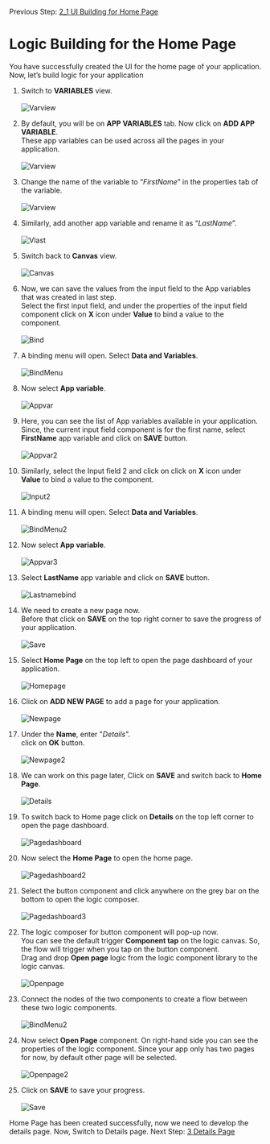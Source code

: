 Previous Step: <a href="https://github.com/SAP-samples/process-automation-enablement/blob/main/Workshops/LCNC_Roadshow%20-%20simplified/Build%20Apps/2%20Home%20Page/2_1%20UI%20Building/readme.md">  2_1 UI Building for Home Page</a>

# Logic Building for the Home Page

You have successfully created the UI for the home page of your application. Now, let’s build logic for your application

1. Switch to <b>VARIABLES</b> view.
<br><br>![Varview](Images/23.png)

2. By default, you will be on <b>APP VARIABLES</b> tab. Now click on <b>ADD APP VARIABLE</b>.<br>
   These app variables can be used across all the pages in your application.<br><br>![Varview](Images/24.png)

3. Change the name of the variable to “<i>FirstName</i>” in the properties tab of the variable.
<br><br>![Varview](Images/26.png)

4. Similarly, add another app variable and rename it as “<i>LastName</i>”.<br><br>
![Vlast](Images/27.png)	
  
5. Switch back to <b>Canvas</b> view.<br><br>
![Canvas](Images/25.png)

6. Now, we can save the values from the input field to the App variables that was created in last step.<br>
Select the first input field, and under the properties of the input field component click on <b>X</b> icon under <b>Value</b> to bind a value to the component.<br><br>
![Bind](Images/Screenshot%202022-09-20%20at%2021.38.35.png)

7. A binding menu will open. Select <b>Data and Variables</b>.<br><br>
![BindMenu](Images/Screenshot%202022-09-20%20at%2021.39.53.png)

8. Now select <b>App variable</b>.<br><br>
![Appvar](Images/Screenshot%202022-09-20%20at%2021.41.30.png)

9. Here, you can see the list of App variables available in your application.<br>
 Since, the current input field component is for the first name, select <b>FirstName</b> app variable and click on <b>SAVE</b> button.<br><br>
 ![Appvar2](Images/Screenshot%202022-09-20%20at%2021.52.55.png)
 
10.  Similarly, select the Input field 2 and click on click on <b>X</b> icon under <b>Value</b> to bind a value to the component.<br><br>
![Input2](Images/Screenshot%202022-09-20%20at%2021.56.17.png) 

11. A binding menu will open. Select <b>Data and Variables</b>.<br><br>
![BindMenu2](Images/2.png)

12. Now select <b>App variable</b>.<br><br>
![Appvar3](Images/3.png)

13. Select <b>LastName</b> app variable and click on <b>SAVE</b> button.<br><br>
![Lastnamebind](Images/Screenshot%202022-09-20%20at%2021.57.53.png)

14. We need to create a new page now.<br> Before that click on <b>SAVE</b> on the top right corner to
save the progress of your application.<br><br>
![Save](Images/Screenshot%202022-09-28%20at%2015.41.44.png)

15. Select <b>Home Page</b> on the top left to open the page dashboard of your application.<br><br>
![Homepage](Images/15.png)

16. Click on <b>ADD NEW PAGE</b> to add a page for your application.<br><br>
![Newpage](Images/Screenshot%202022-09-20%20at%2022.05.20.png)

17. Under the <b>Name</b>, enter "<i>Details</i>".<br>
 click on <b>OK</b> button.<br><br>
 ![Newpage2](Images/Screenshot%202022-09-20%20at%2022.10.26.png)

18. We can work on this page later, Click on <b>SAVE</b> and switch back to <b>Home Page</b>.<br><br>
![Details](Images/Screenshot%202022-09-20%20at%2022.12.10.png)

19. To switch back to Home page click on <b>Details</b> on the top left corner to open the page dashboard.<br><br>
![Pagedashboard](Images/19.png)

20. Now select the <b>Home Page</b> to open the home page.<br><br>
![Pagedashboard2](Images/20.png)

21. Select the button component and click anywhere on the grey bar on the bottom to open the logic composer.<br><br>
![Pagedashboard3](Images/21.png)

22. The logic composer for button component will pop-up now.<br> You can see the default trigger <b>Component tap</b> on the logic canvas. So, the flow will trigger when you tap on the button component.<br>
Drag and drop <b>Open page</b> logic from the logic component library to the logic canvas.<br><br>
![Openpage](Images/Screenshot%202022-09-20%20at%2022.22.39.png)

23. Connect the nodes of the two components to create a flow between these two logic components.<br><br>
![BindMenu2](Images/Screenshot%202022-09-20%20at%2022.27.12.png)

24. Now select <b>Open Page</b> component. On right-hand side you can see the properties of the logic
component. Since your app only has two pages for now, by default other page will be selected.<br><br>
![Openpage2](Images/Screenshot%202022-09-20%20at%2022.29.29.png)

25. Click on <b>SAVE</b> to save your progress.<br><br>
![Save](Images/Screenshot%202022-09-20%20at%2022.31.51.png)


Home Page has been created successfully, now we need to develop the details page. Now, Switch to Details page.
Next Step: <a href="https://github.com/SAP-samples/process-automation-enablement/blob/main/Workshops/LCNC_Roadshow%20-%20simplified/Build%20Apps/3%20Details%20Page/readme.md">3 Details Page</a>

		
	
	
		


		



		
	
	
		
 
 


		
	
	
		

		
	
	
		

		
	
	
		
	
		
	
		


		
	
	
		

